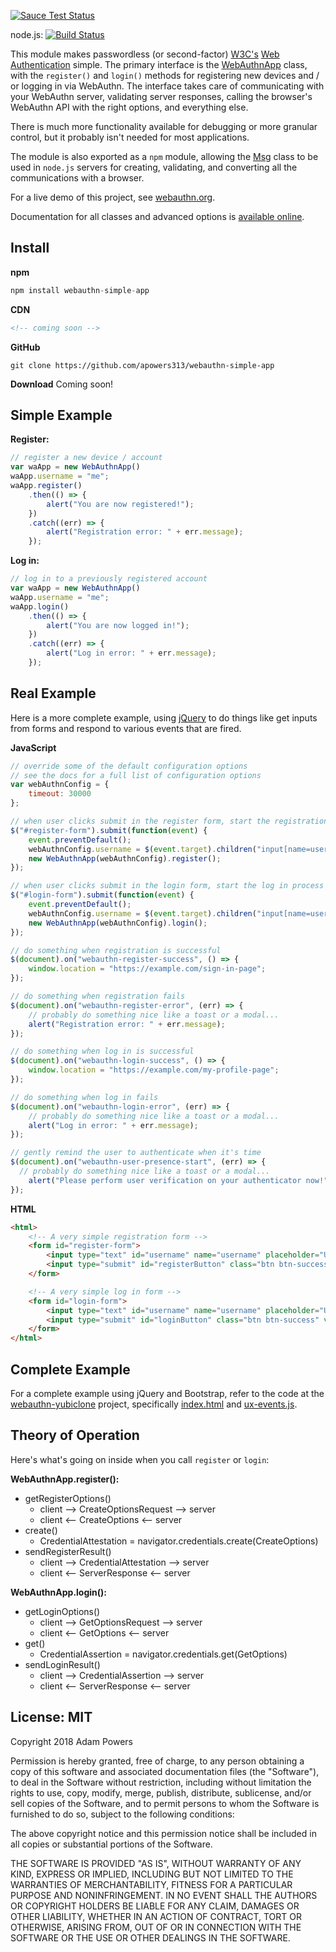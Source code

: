 [![Sauce Test Status](https://saucelabs.com/browser-matrix/apowers313.svg)](https://saucelabs.com/u/apowers313)

node.js: [![Build Status](https://travis-ci.org/apowers313/webauthn-simple-app.svg?branch=master)](https://travis-ci.org/apowers313/webauthn-simple-app)

This module makes passwordless (or second-factor) [W3C's](https://www.w3.org/TR/webauthn/) [Web Authentication](https://developer.mozilla.org/en-US/docs/Web/API/Web_Authentication_API) simple. The primary interface is the [WebAuthnApp](https://apowers313.github.io/webauthn-simple-app/WebAuthnApp.html) class, with the `register()` and `login()` methods for registering new devices and / or logging in via WebAuthn. The interface takes care of communicating with your WebAuthn server, validating server responses, calling the browser's WebAuthn API with the right options, and everything else.

There is much more functionality available for debugging or more granular control, but it probably isn't needed for most applications.

The module is also exported as a `npm` module, allowing the [Msg](https://apowers313.github.io/webauthn-simple-app/Msg.html) class to be used in `node.js` servers for creating, validating, and converting all the communications with a browser.

For a live demo of this project, see [webauthn.org](https://webauthn.org).

Documentation for all classes and advanced options is [available online](https://apowers313.github.io/webauthn-simple-app).

## Install

**npm**
``` js
npm install webauthn-simple-app
```

**CDN**
``` html
<!-- coming soon -->
```

**GitHub**
```
git clone https://github.com/apowers313/webauthn-simple-app
```

**Download**
Coming soon!

## Simple Example

**Register:**
``` js
// register a new device / account
var waApp = new WebAuthnApp()
waApp.username = "me";
waApp.register()
    .then(() => {
        alert("You are now registered!");
    })
    .catch((err) => {
        alert("Registration error: " + err.message);
    });
```

**Log in:**
``` js
// log in to a previously registered account
var waApp = new WebAuthnApp()
waApp.username = "me";
waApp.login()
    .then(() => {
        alert("You are now logged in!");
    })
    .catch((err) => {
        alert("Log in error: " + err.message);
    });
```

## Real Example

Here is a more complete example, using [jQuery](https://jquery.com/) to do things like get inputs from forms and respond to various events that are fired.

**JavaScript**
``` js
// override some of the default configuration options
// see the docs for a full list of configuration options
var webAuthnConfig = {
    timeout: 30000
};

// when user clicks submit in the register form, start the registration process
$("#register-form").submit(function(event) {
    event.preventDefault();
    webAuthnConfig.username = $(event.target).children("input[name=username]")[0].value
    new WebAuthnApp(webAuthnConfig).register();
});

// when user clicks submit in the login form, start the log in process
$("#login-form").submit(function(event) {
    event.preventDefault();
    webAuthnConfig.username = $(event.target).children("input[name=username]")[0].value
    new WebAuthnApp(webAuthnConfig).login();
});

// do something when registration is successful
$(document).on("webauthn-register-success", () => {
    window.location = "https://example.com/sign-in-page";
});

// do something when registration fails
$(document).on("webauthn-register-error", (err) => {
    // probably do something nice like a toast or a modal...
    alert("Registration error: " + err.message);
});

// do something when log in is successful
$(document).on("webauthn-login-success", () => {
    window.location = "https://example.com/my-profile-page";
});

// do something when log in fails
$(document).on("webauthn-login-error", (err) => {
    // probably do something nice like a toast or a modal...
    alert("Log in error: " + err.message);
});

// gently remind the user to authenticate when it's time
$(document).on("webauthn-user-presence-start", (err) => {
  // probably do something nice like a toast or a modal...
    alert("Please perform user verification on your authenticator now!");
});
```

**HTML**
``` html
<html>
    <!-- A very simple registration form -->
    <form id="register-form">
        <input type="text" id="username" name="username" placeholder="Username" autofocus="autofocus">
        <input type="submit" id="registerButton" class="btn btn-success" value="Register">
    </form>

    <!-- A very simple log in form -->
    <form id="login-form">
        <input type="text" id="username" name="username" placeholder="Username" autofocus="autofocus">
        <input type="submit" id="loginButton" class="btn btn-success" value="Login">
    </form>
</html>
```

## Complete Example
For a complete example using jQuery and Bootstrap, refer to the code at the [webauthn-yubiclone](https://github.com/apowers313/webauthn-yubiclone) project, specifically [index.html](https://github.com/apowers313/webauthn-yubiclone/blob/master/index.html) and [ux-events.js](https://github.com/apowers313/webauthn-yubiclone/blob/master/js/ux-events.js).

## Theory of Operation

Here's what's going on inside when you call `register` or `login`:

**WebAuthnApp.register():**
* getRegisterOptions()
    * client --> CreateOptionsRequest --> server
    * client <-- CreateOptions <-- server
* create()
    * CredentialAttestation = navigator.credentials.create(CreateOptions)
* sendRegisterResult()
    * client --> CredentialAttestation --> server
    * client <-- ServerResponse <-- server

**WebAuthnApp.login():**
* getLoginOptions()
    * client --> GetOptionsRequest --> server
    * client <-- GetOptions <-- server
* get()
    * CredentialAssertion = navigator.credentials.get(GetOptions)
* sendLoginResult()
    * client --> CredentialAssertion --> server
    * client <-- ServerResponse <-- server

## License: MIT
Copyright 2018 Adam Powers

Permission is hereby granted, free of charge, to any person obtaining a copy of this software and associated documentation files (the "Software"), to deal in the Software without restriction, including without limitation the rights to use, copy, modify, merge, publish, distribute, sublicense, and/or sell copies of the Software, and to permit persons to whom the Software is furnished to do so, subject to the following conditions:

The above copyright notice and this permission notice shall be included in all copies or substantial portions of the Software.

THE SOFTWARE IS PROVIDED "AS IS", WITHOUT WARRANTY OF ANY KIND, EXPRESS OR IMPLIED, INCLUDING BUT NOT LIMITED TO THE WARRANTIES OF MERCHANTABILITY, FITNESS FOR A PARTICULAR PURPOSE AND NONINFRINGEMENT. IN NO EVENT SHALL THE AUTHORS OR COPYRIGHT HOLDERS BE LIABLE FOR ANY CLAIM, DAMAGES OR OTHER LIABILITY, WHETHER IN AN ACTION OF CONTRACT, TORT OR OTHERWISE, ARISING FROM, OUT OF OR IN CONNECTION WITH THE SOFTWARE OR THE USE OR OTHER DEALINGS IN THE SOFTWARE.
